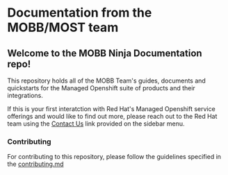 # Documentation from the MOBB/MOST team

## Welcome to the MOBB Ninja Documentation repo!

This repository holds all of the MOBB Team's guides, documents and quickstarts for the Managed Openshift suite of products and their integrations.

If this is your first interatction with Red Hat's Managed Openshift service offerings and would like to find out more, please reach out to the Red Hat team using the [Contact Us](https://www.redhat.com/en/contact) link provided on the sidebar menu.

### Contributing 

For contributing to this repository, please follow the guidelines specified in the [contributing.md](./CONTRIBUTING.md)



